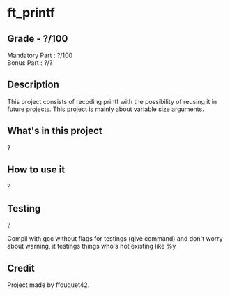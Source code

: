 # ft_printf

## Grade - ?/100

Mandatory Part : ?/100  
Bonus Part : ?/?

## Description

This project consists of recoding printf with the possibility of reusing it in future projects. This project is mainly about variable size arguments.

## What's in this project

?

## How to use it

?

## Testing

?

Compil with gcc without flags for testings (give command) and don't worry about warning, it testings things who's not existing like %y

## Credit

Project made by ffouquet42.